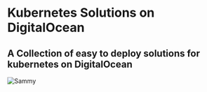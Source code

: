 # Kubernetes Solutions on DigitalOcean

## A Collection of easy to deploy solutions for kubernetes on DigitalOcean


![Sammy](https://assets.digitalocean.com/blog/static/sammy-the-shark-gets-a-birthday-makeover-from-simon-oxley/sammy-jetpack.png)
